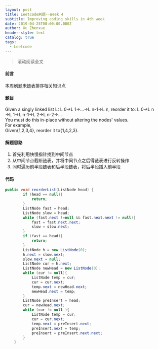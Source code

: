 ```yaml
---
layout: post
title: Leetcode刷题--Week 4
subtitle: Improving coding skills in 4th week
date: 2019-04-25T00:00:00.000Z
author: Xu Zhenxue
header-style: text
catalog: true
tags:
  - Leetcode
---
```

> 滚动阅读全文

#### 前言
本周刷题未链表排序相关知识点

#### 题目
Given a singly linked list L: L 0→L 1→…→L n-1→L n,
reorder it to: L 0→L n →L 1→L n-1→L 2→L n-2→…  
You must do this in-place without altering the nodes' values.  
For example,  
Given{1,2,3,4}, reorder it to{1,4,2,3}.

#### 解题思路
1. 首先利用快慢指针找到中间节点
2. 从中间节点截断链表，并将中间节点之后得链表进行反转操作
3. 同时遍历前半段链表和后半段链表，将后半段插入前半段

#### 代码
```java
public void reorderList(ListNode head) {
		if (head == null){
			return;
		}
		ListNode fast = head;
		ListNode slow = head;
		while (fast.next !=null && fast.next.next != null){
			fast = fast.next.next;
			slow = slow.next;
		}
		if (fast == head){
			return;
		}
		ListNode h = new ListNode(0);
		h.next = slow.next;
		slow.next = null;
		ListNode cur = h.next;
		ListNode newHead = new ListNode(0);
		while (cur != null){
			ListNode temp = cur;
			cur = cur.next;
			temp.next = newHead.next;
			newHead.next = temp;
		}
		ListNode preInsert = head;
		cur = newHead.next;
		while (cur != null ){
			ListNode temp = cur;
			cur = cur.next;
			temp.next = preInsert.next;
			preInsert.next = temp;
			preInsert = preInsert.next.next;
		}
	}
```